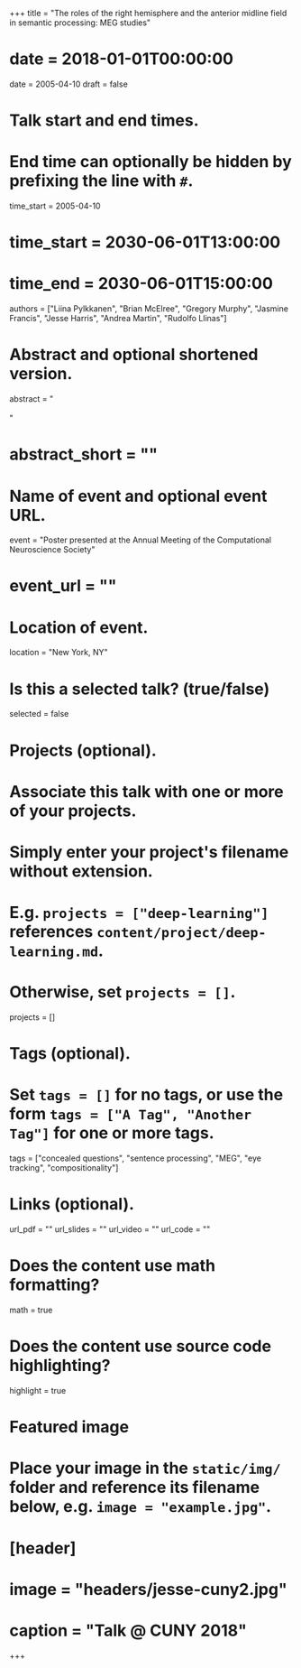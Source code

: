 +++
title = "The roles of the right hemisphere and the anterior midline field in semantic processing: MEG studies"
# date = 2018-01-01T00:00:00
date = 2005-04-10
draft = false

# Talk start and end times.
#   End time can optionally be hidden by prefixing the line with `#`.
time_start = 2005-04-10
# time_start = 2030-06-01T13:00:00
# time_end = 2030-06-01T15:00:00

authors = ["Liina Pylkkanen", "Brian McElree", "Gregory Murphy", "Jasmine Francis", "Jesse Harris", "Andrea Martin", "Rudolfo Llinas"]

# Abstract and optional shortened version.
abstract = "<br><br>"
# abstract_short = ""

# Name of event and optional event URL.
event = "Poster presented at the Annual Meeting of the Computational Neuroscience Society"
# event_url = ""

# Location of event.
location = "New York, NY"

# Is this a selected talk? (true/false)
selected = false

# Projects (optional).
#   Associate this talk with one or more of your projects.
#   Simply enter your project's filename without extension.
#   E.g. `projects = ["deep-learning"]` references `content/project/deep-learning.md`.
#   Otherwise, set `projects = []`.
projects = []

# Tags (optional).
#   Set `tags = []` for no tags, or use the form `tags = ["A Tag", "Another Tag"]` for one or more tags.
tags = ["concealed questions", "sentence processing", "MEG", "eye tracking", "compositionality"]

# Links (optional).
url_pdf = ""
url_slides = ""
url_video = ""
url_code = ""

# Does the content use math formatting?
math = true

# Does the content use source code highlighting?
highlight = true

# Featured image
# Place your image in the `static/img/` folder and reference its filename below, e.g. `image = "example.jpg"`.
# [header]
# image = "headers/jesse-cuny2.jpg"
# caption = "Talk @ CUNY 2018"

+++
